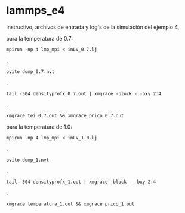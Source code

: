 # lammps_e4

Instructivo, archivos de entrada y log's de la simulación del ejemplo 4,

para la temperatura de 0.7:

    mpirun -np 4 lmp_mpi < inLV_0.7.lj
. 

    ovito dump_0.7.nvt
.

    tail -504 densityprofx_0.7.out | xmgrace -block - -bxy 2:4
.

    xmgrace tei_0.7.out && xmgrace prico_0.7.out

para la temperatura de 1.0:

    mpirun -np 4 lmp_mpi < inLV_1.0.lj
. 

    ovito dump_1.nvt
.

    tail -504 densityprofx_1.out | xmgrace -block - -bxy 2:4
.

    xmgrace temperatura_1.out && xmgrace prico_1.out
